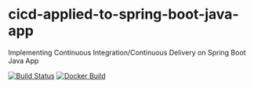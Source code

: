 # cicd-applied-to-spring-boot-java-app
 Implementing Continuous Integration/Continuous Delivery on Spring Boot Java App


[![Build Status](https://travis-ci.com/gferrari89/cicd-applied-to-spring-boot-java-app.svg)](https://travis-ci.com/gferrari89/cicd-applied-to-spring-boot-java-app)
[![Docker Build](https://img.shields.io/docker/cloud/automated/gferrari89/cicd-applied-to-spring-boot-java-app)]((https://cloud.docker.com/u/gferrari89/repository/docker/gferrari89/cicd-applied-to-spring-boot-java-app))
